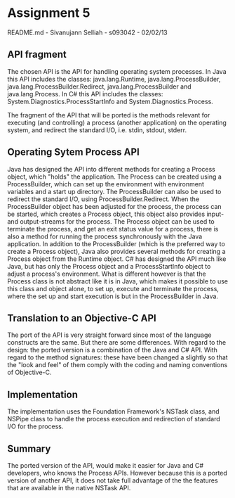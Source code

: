 Assignment 5
============
README.md - Sivanujann Selliah - s093042 - 02/02/13

API fragment
------------
The chosen API is the API for handling operating system processes.
In Java this API includes the classes: java.lang.Runtime, java.lang.ProcessBuilder, java.lang.ProcessBuilder.Redirect, java.lang.ProcessBuilder and java.lang.Process.
In C# this API includes the classes: System.Diagnostics.ProcessStartInfo and System.Diagnostics.Process.

The fragment of the API that will be ported is the methods relevant for executing (and controlling) a process (another application) on the operating system, and redirect the standard I/O, i.e. stdin, stdout, stderr.

Operating Sytem Process API
---------------------------
Java has designed the API into different methods for creating a Process object, which "holds" the application. The Process can be created using a ProcessBuilder, which can set up the environment with environment variables and a start up directory. The ProcessBuilder can also be used to redirect the standard I/O, using ProcessBuilder.Redirect. When the ProcessBuilder object has been adjusted for the process, the process can be started, which creates a Process object, this object also provides input- and output-streams for the process. The Process object can be used to terminate the process, and get an exit status value for a process, there is also a method for running the process synchronously with the Java application. In addition to the ProcessBuilder (which is the preferred way to create a Process object), Java also provides several methods for creating a Process object from the Runtime object.
C# has designed the API much like Java, but has only the Process object and a ProcessStartInfo object to adjust a process's environment. What is different however is that the Process class is not abstract like it is in Java, which makes it possible to use this class and object alone, to set up, execute and terminate the process, where the set up and start execution is but in the ProcessBuilder in Java.

Translation to an Objective-C API
------------------------------------------
The port of the API is very straight forward since most of the language constructs are the same. But there are some differences. With regard to the design: the ported version is a combination of the Java and C# API. With regard to the method signatures: these have been changed a slightly so that the "look and feel" of them comply with the coding and naming conventions of Objective-C.

Implementation
--------------
The implementation uses the Foundation Framework's NSTask class, and NSPipe class to handle the process execution and redirection of standard I/O for the process.

Summary
----------
The ported version of the API, would make it easier for Java and C# developers, who knows the Process APIs. However because this is a ported version of another API, it does not take full advantage of the the features that are available in the native NSTask API.
